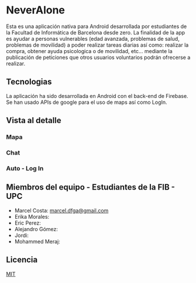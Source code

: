 # NeverAlone

Esta es una aplicación nativa para Android desarrollada por estudiantes de la Facultad de Informática de Barcelona desde zero.
La finalidad de la app es ayudar a personas vulnerables (edad avanzada, problemas de salud, problemas de movilidad) a poder realizar 
tareas diarias así como: realizar la compra, obtener ayuda psicologica o de movilidad, etc... mediante la publicación de peticiones
que otros usuarios voluntarios podrán ofrecerse a realizar.

## Tecnologias

La aplicación ha sido desarrollada en Android con el back-end de Firebase. Se han usado APIs de google para el uso de maps así como LogIn.

## Vista al detalle

### Mapa

### Chat

### Auto - Log In

## Miembros del equipo - Estudiantes de la FIB - UPC

* Marcel Costa: marcel.dfga@gmail.com
* Erika Morales: 
* Eric Perez:
* Alejandro Gómez:
* Jordi:
* Mohammed Meraj:

## Licencia

[MIT](https://choosealicense.com/licenses/mit/)
